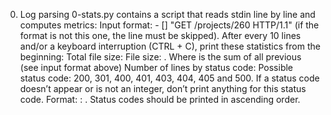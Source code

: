  0. Log parsing
0-stats.py contains a script that reads stdin line by line and computes metrics:
Input format: <IP Address> - [<date>] "GET /projects/260 HTTP/1.1" <status code> <file size> (if the format is not this one, the line must be skipped).
After every 10 lines and/or a keyboard interruption (CTRL + C), print these statistics from the beginning:
Total file size: File size: <total size>.
Where <total size> is the sum of all previous <file size> (see input format above)
Number of lines by status code:
Possible status code: 200, 301, 400, 401, 403, 404, 405 and 500.
If a status code doesn’t appear or is not an integer, don’t print anything for this status code.
Format: <status code>: <number>.
Status codes should be printed in ascending order.
